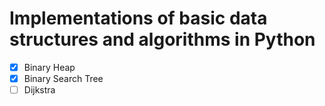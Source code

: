 # Implementations of basic data structures and algorithms in Python
- [x] Binary Heap
- [x] Binary Search Tree
- [ ] Dijkstra
